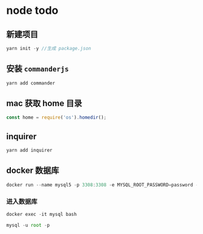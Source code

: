 # node todo
## 新建项目
```js
yarn init -y //生成 package.json 
```
## 安装 `commanderjs`
```js
yarn add commander
```

## mac 获取 home 目录
```js
const home = require('os').homedir();
```
## inquirer
```js
yarn add inquirer
```
## docker 数据库
```js
docker run --name mysql5 -p 3308:3308 -e MYSQL_ROOT_PASSWORD=password -d mysql/mysql-server:5.7.28
```
### 进入数据库
```js
docker exec -it mysql bash
```
```js
mysql -u root -p
```